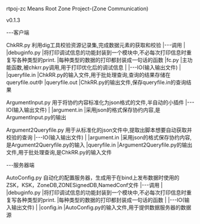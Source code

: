 rtpoj-zc Means Root Zone Project-(Zone Communication)

v0.1.3

---客户端

ChkRR.py
利用dig工具校验资源记录集,完成数据元素的获取和校验
	|---调用
	|	
	|debuginfo.py
	|将打印调试信息的功能封装到一个模块中,不必每次打印信息时重复写各种类型的print.
	|每种类型的数据的打印都封装成一句话的函数
	|fc.py
	|主功能函数,被chkrr.py调用,用于打印优化后的调试信息
	|
	|---IO(输入输出文件)
	|
	|queryfile.in
	|ChkRR.py的输入文件,用于批处理查询,查询的结果存储在queryfile.out中
	|queryfile.out
	|ChkRR.py的输出文件,保存queryfile.in的查询结果	

ArgumentInput.py
用于将协约内容标准化为json格式的文件,半自动的小插件
	|---IO(输入输出文件)
	|
	|argument.in
	|采用json的格式保存协约内容,是ArgumentInput.py的输出

Argument2Queryfile.py
用于从标准化的json文件中,提取出脚本想要自动获取并校验的查询
	|---IO(输入输出文件)
	|
	|argument.in
	|采用json的格式保存协约内容,是Argument2Queryfile.py的输入
	|queryfile.in
	|Argument2Queryfile.py的输出文件,用于批处理查询,是ChkRR.py的输入文件


---服务器端

AutoConfig.py
自动化的配置服务器，生成用于在bind上发布数据时使用的ZSK，KSK，ZoneDB,ZONESignedDB,NamedConf文件
	|---调用
	|	
	|debuginfo.py
	|将打印调试信息的功能封装到一个模块中,不必每次打印信息时重复写各种类型的print.
	|每种类型的数据的打印都封装成一句话的函数
	|
	|---IO(输入输出文件)
	|
	|config.in
	|AutoConfig.py的输入文件,用于提供数据服务器的数据源





